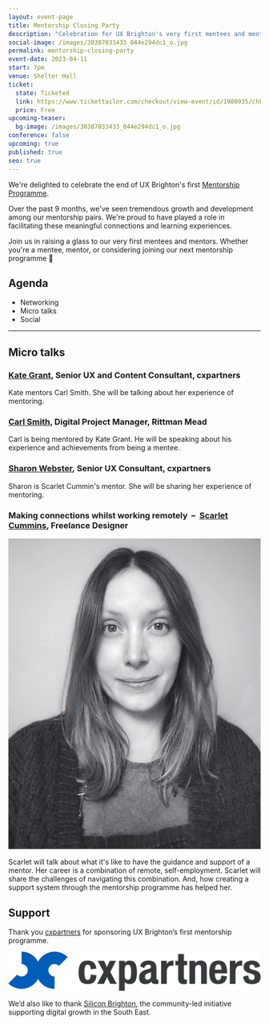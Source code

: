 ```yaml
---
layout: event-page
title: Mentorship Closing Party
description: "Celebration for UX Brighton's very first mentees and mentors. "
social-image: /images/30387033433_044e294dc1_o.jpg
permalink: mentorship-closing-party
event-date: 2023-04-11
start: 7pm
venue: Shelter Hall
ticket:
  state: Ticketed
  link: https://www.tickettailor.com/checkout/view-event/id/1980935/chk/c033/?modal_widget=true&widget=true
  price: Free
upcoming-teaser:
  bg-image: /images/30387033433_044e294dc1_o.jpg
conference: false
upcoming: true
published: true
seo: true
---
```

We're delighted to celebrate the end of UX Brighton's first [Mentorship Programme](https://uxbri.org/mentorship).

Over the past 9 months, we've seen tremendous growth and development among our mentorship pairs. We're proud to have played a role in facilitating these meaningful connections and learning experiences.

Join us in raising a glass to our very first mentees and mentors. Whether you're a mentee, mentor, or considering joining our next mentorship programme 🥂 

## Agenda

* Networking
* Micro talks
* Social

- - -

## Micro talks

### [Kate Grant,](https://www.linkedin.com/in/katiegrant/) Senior UX and Content Consultant, cxpartners 

Kate mentors Carl Smith. She will be talking about her experience of mentoring.

### [Carl Smith](https://www.linkedin.com/in/carl-smith-58402b26/), Digital Project Manager, Rittman Mead

Carl is being mentored by Kate Grant. He will be speaking about his experience and achievements from being a mentee.

### [Sharon Webster](https://www.linkedin.com/in/sharon-webster-ux/), Senior UX Consultant, cxpartners 

Sharon is Scarlet Cummin's mentor. She will be sharing her experience of mentoring.

### Making connections whilst working remotely  **–**  [Scarlet Cummins](https://www.linkedin.com/in/scarletcummins/), Freelance Designer

<img src="/images/scarlet_mentorship.jpg" alt="Scarlet Cummins, a freelance designer." class="image-align-inline-25w"/>

Scarlet will talk about what it's like to have the guidance and support of a mentor. Her career is a combination of remote, self-employment. Scarlet will share the challenges of navigating this combination. And, how creating a support system through the mentorship programme has helped her.

## Support

Thank you [cxpartners](https://www.cxpartners.co.uk/) for sponsoring UX Brighton’s first mentorship programme.

<img src="/images/cxpartners_logo_blue-black-1-.png" alt="cxpartners logo" class="image-align-inline-25w"/>

We’d also like to thank [Silicon Brighton](https://siliconbrighton.com/), the community-led initiative supporting digital growth in the South East.
